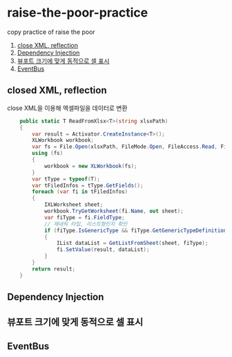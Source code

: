 raise-the-poor-practice  
===================================
copy practice of raise the poor
1. [close XML, reflection](#closed-xml-reflection)
2. [Dependency Injection](#Dependency-Injection)
3. [뷰포트 크기에 맞게 동적으로 셀  표시](#뷰포트-크기에-맞게-동적으로-셀-표시)
4. [EventBus](#EventBus)

## closed XML, reflection

close XML을 이용해 엑셀파일을 데이터로 변환
```C#
    public static T ReadFromXlsx<T>(string xlsxPath)
    {
        var result = Activator.CreateInstance<T>();
        XLWorkbook workbook;
        var fs = File.Open(xlsxPath, FileMode.Open, FileAccess.Read, FileShare.ReadWrite);
        using (fs)
        {
            workbook = new XLWorkbook(fs);
        }
        var tType = typeof(T);
        var tFiledInfos = tType.GetFields();
        foreach (var fi in tFiledInfos)
        {
            IXLWorksheet sheet;
            workbook.TryGetWorksheet(fi.Name, out sheet);
            var fiType = fi.FieldType;
            // 제네릭 타입, 리스트형인지 확인
            if (fiType.IsGenericType && fiType.GetGenericTypeDefinition() == typeof(List<>))
            {
                IList dataList = GetListFromSheet(sheet, fiType);
                fi.SetValue(result, dataList);
            }
        }
        return result;
    }

```
## Dependency Injection

## 뷰포트 크기에 맞게 동적으로 셀 표시

## EventBus
